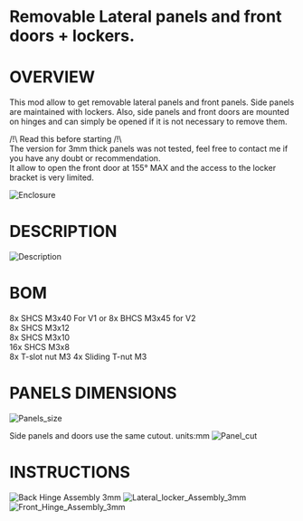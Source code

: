 # Removable Lateral panels and front doors + lockers.
# OVERVIEW
This mod allow to get removable lateral panels and front panels. Side panels are maintained with lockers. Also, side panels and front doors are mounted on hinges and can simply be opened if it is not necessary to remove them.

/!\ Read this before starting /!\  
The version for 3mm thick panels was not tested, feel free to contact me if you have any doubt or recommendation.  
It allow to open the front door at 155° MAX and the access to the locker bracket is very limited.  

![Enclosure](Images/Enclosure.jpg)

# DESCRIPTION
![Description](Images/Description.jpg)

# BOM
8x SHCS M3x40 For V1 or 8x BHCS M3x45 for V2  
8x SHCS M3x12  
8x SHCS M3x10  
16x SHCS M3x8  
8x T-slot nut M3
4x Sliding T-nut M3

# PANELS DIMENSIONS
![Panels_size](Images/Panels_size.jpg)

Side panels and doors use the same cutout. units:mm
![Panel_cut](Images/Panel_cut.jpg)

# INSTRUCTIONS
![Back Hinge Assembly 3mm](Images/Back_Hinge_Assembly_3mm.jpg)
![Lateral_locker_Assembly_3mm](Images/Lateral_locker_Assembly_3mm.jpg)
![Front_Hinge_Assembly_3mm](Images/Front_Hinge_Assembly_3mm.jpg)
